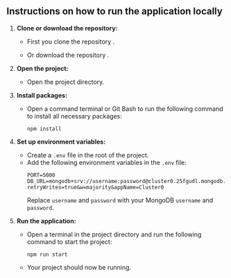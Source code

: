 ## Instructions on how to run the application locally

1. **Clone or download the repository:**
   - First you clone the repository .
    
   - Or download the repository .

2. **Open the project:**
   - Open the project directory.

3. **Install packages:**
   - Open a command terminal or Git Bash to run the following command to install all necessary packages:
     ```
     npm install
     ```

4. **Set up environment variables:**
   - Create a `.env` file in the root of the project.
   - Add the following environment variables in the `.env` file:
     ```
     PORT=5000
     DB_URL=mongodb+srv://username:password@cluster0.25fgudl.mongodb.net/productManagement?retryWrites=true&w=majority&appName=Cluster0
     ```
     Replace `username` and `password` with your MongoDB `username` and `password`.

5. **Run the application:**
   - Open a terminal in the project directory and run the following command to start the project:
     ```
     npm run start
     ```
   - Your project should now be running.

